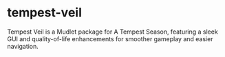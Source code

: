 # tempest-veil
Tempest Veil is a Mudlet package for A Tempest Season, featuring a sleek GUI and quality-of-life enhancements for smoother gameplay and easier navigation.
